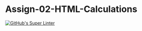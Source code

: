 # Assign-02-HTML-Calculations
[![GitHub's Super Linter](https://github.com/ICS20-Programming-SantiagoH/Assign-02-HTML-Calculations/workflows/GitHub's%20Super%20Linter/badge.svg)](https://github.com/ICS20-Programming-SantiagoH/Assign-02-HTML-Calculations/actions)